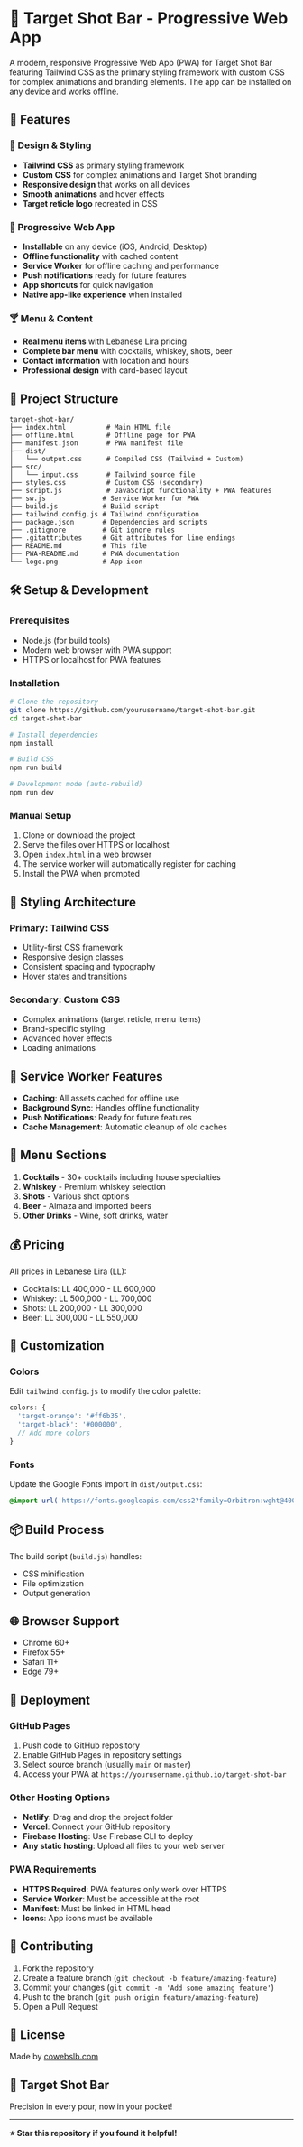 # 🎯 Target Shot Bar - Progressive Web App

A modern, responsive Progressive Web App (PWA) for Target Shot Bar featuring Tailwind CSS as the primary styling framework with custom CSS for complex animations and branding elements. The app can be installed on any device and works offline.

## 🚀 Features

### **🎨 Design & Styling**

- **Tailwind CSS** as primary styling framework
- **Custom CSS** for complex animations and Target Shot branding
- **Responsive design** that works on all devices
- **Smooth animations** and hover effects
- **Target reticle logo** recreated in CSS

### **📱 Progressive Web App**

- **Installable** on any device (iOS, Android, Desktop)
- **Offline functionality** with cached content
- **Service Worker** for offline caching and performance
- **Push notifications** ready for future features
- **App shortcuts** for quick navigation
- **Native app-like experience** when installed

### **🍸 Menu & Content**

- **Real menu items** with Lebanese Lira pricing
- **Complete bar menu** with cocktails, whiskey, shots, beer
- **Contact information** with location and hours
- **Professional design** with card-based layout

## 📁 Project Structure

```
target-shot-bar/
├── index.html          # Main HTML file
├── offline.html        # Offline page for PWA
├── manifest.json       # PWA manifest file
├── dist/
│   └── output.css      # Compiled CSS (Tailwind + Custom)
├── src/
│   └── input.css       # Tailwind source file
├── styles.css          # Custom CSS (secondary)
├── script.js           # JavaScript functionality + PWA features
├── sw.js              # Service Worker for PWA
├── build.js           # Build script
├── tailwind.config.js # Tailwind configuration
├── package.json       # Dependencies and scripts
├── .gitignore         # Git ignore rules
├── .gitattributes     # Git attributes for line endings
├── README.md          # This file
├── PWA-README.md      # PWA documentation
└── logo.png           # App icon
```

## 🛠️ Setup & Development

### Prerequisites

- Node.js (for build tools)
- Modern web browser with PWA support
- HTTPS or localhost for PWA features

### Installation

```bash
# Clone the repository
git clone https://github.com/yourusername/target-shot-bar.git
cd target-shot-bar

# Install dependencies
npm install

# Build CSS
npm run build

# Development mode (auto-rebuild)
npm run dev
```

### Manual Setup

1. Clone or download the project
2. Serve the files over HTTPS or localhost
3. Open `index.html` in a web browser
4. The service worker will automatically register for caching
5. Install the PWA when prompted

## 🎨 Styling Architecture

### Primary: Tailwind CSS

- Utility-first CSS framework
- Responsive design classes
- Consistent spacing and typography
- Hover states and transitions

### Secondary: Custom CSS

- Complex animations (target reticle, menu items)
- Brand-specific styling
- Advanced hover effects
- Loading animations

## 📱 Service Worker Features

- **Caching**: All assets cached for offline use
- **Background Sync**: Handles offline functionality
- **Push Notifications**: Ready for future features
- **Cache Management**: Automatic cleanup of old caches

## 🎯 Menu Sections

1. **Cocktails** - 30+ cocktails including house specialties
2. **Whiskey** - Premium whiskey selection
3. **Shots** - Various shot options
4. **Beer** - Almaza and imported beers
5. **Other Drinks** - Wine, soft drinks, water

## 💰 Pricing

All prices in Lebanese Lira (LL):

- Cocktails: LL 400,000 - LL 600,000
- Whiskey: LL 500,000 - LL 700,000
- Shots: LL 200,000 - LL 300,000
- Beer: LL 300,000 - LL 550,000

## 🔧 Customization

### Colors

Edit `tailwind.config.js` to modify the color palette:

```javascript
colors: {
  'target-orange': '#ff6b35',
  'target-black': '#000000',
  // Add more colors
}
```

### Fonts

Update the Google Fonts import in `dist/output.css`:

```css
@import url('https://fonts.googleapis.com/css2?family=Orbitron:wght@400;700;900&family=Roboto:wght@300;400;500;700&display=swap');
```

## 📦 Build Process

The build script (`build.js`) handles:

- CSS minification
- File optimization
- Output generation

## 🌐 Browser Support

- Chrome 60+
- Firefox 55+
- Safari 11+
- Edge 79+

## 🚀 Deployment

### **GitHub Pages**

1. Push code to GitHub repository
2. Enable GitHub Pages in repository settings
3. Select source branch (usually `main` or `master`)
4. Access your PWA at `https://yourusername.github.io/target-shot-bar`

### **Other Hosting Options**

- **Netlify**: Drag and drop the project folder
- **Vercel**: Connect your GitHub repository
- **Firebase Hosting**: Use Firebase CLI to deploy
- **Any static hosting**: Upload all files to your web server

### **PWA Requirements**

- **HTTPS Required**: PWA features only work over HTTPS
- **Service Worker**: Must be accessible at the root
- **Manifest**: Must be linked in HTML head
- **Icons**: App icons must be available

## 🤝 Contributing

1. Fork the repository
2. Create a feature branch (`git checkout -b feature/amazing-feature`)
3. Commit your changes (`git commit -m 'Add some amazing feature'`)
4. Push to the branch (`git push origin feature/amazing-feature`)
5. Open a Pull Request

## 📄 License

Made by [cowebslb.com](https://cowebslb.com)

## 🎯 Target Shot Bar

Precision in every pour, now in your pocket!

---

**⭐ Star this repository if you found it helpful!**
